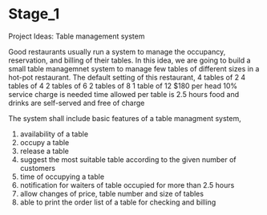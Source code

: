 # Stage_1

Project Ideas:
Table management system

Good restaurants usually run a system to manage the occupancy, reservation, and billing of their tables. In this idea, we are going to build a small table managemnet system to manage few tables of different sizes in a hot-pot restaurant. The default setting of this restaurant,
4 tables of 2
4 tables of 4
2 tables of 6
2 tables of 8
1 table of 12
$180 per head
10% service charge is needed
time allowed per table is 2.5 hours
food and drinks are self-served and free of charge

The system shall include basic features of a table managment system,
1. availability of a table
2. occupy a table
3. release a table
4. suggest the most suitable table according to the given number of customers
5. time of occupying a table
6. notification for waiters of table occupied for more than 2.5 hours
7. allow changes of price, table number and size of tables
8. able to print the order list of a table for checking and billing
